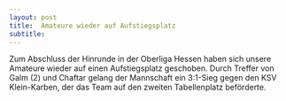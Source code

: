 ```yaml
---
layout: post
title:  Amateure wieder auf Aufstiegsplatz
subtitle:  
---
```


Zum Abschluss der Hinrunde in der Oberliga Hessen haben sich unsere Amateure wieder auf einen Aufstiegsplatz geschoben. Durch Treffer von Galm (2) und Chaftar gelang der Mannschaft ein 3:1-Sieg gegen den KSV Klein-Karben, der das Team auf den zweiten Tabellenplatz beförderte.


